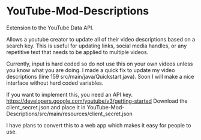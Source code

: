 # YouTube-Mod-Descriptions
Extension to the YouTube Data API. 

Allows a youtube creator to update all of their video descriptions based on a search key. 
This is useful for updating links, social media handles, or any repetitive text that needs to be applied to multiple videos.

Currently, input is hard coded so do not use this on your own videos unless you know what you are doing. I made a quick
fix to update my video descriptions (line 159 src/main/java/Quickstart.java). Soon I will make a nice interface without hard coded variables.

If you want to implement this, you need an API key. https://developers.google.com/youtube/v3/getting-started
Download the client_secret.json and place it in YouTube-Mod-Descriptions/src/main/resources/client_secret.json

I have plans to convert this to a web app which makes it easy for people to use.

